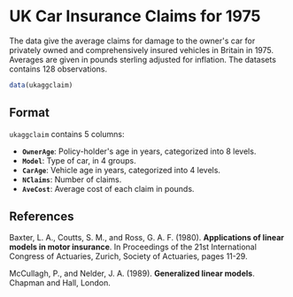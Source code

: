 # UK Car Insurance Claims for 1975

The data give the average claims for damage to the owner's car for privately owned and comprehensively insured vehicles in Britain in 1975. Averages are given in pounds sterling adjusted for inflation. The datasets contains 128 observations.

```r
data(ukaggclaim)
```

## Format

`ukaggclaim` contains 5 columns:

- **`OwnerAge`**: Policy-holder's age in years, categorized into 8 levels.
- **`Model`**: Type of car, in 4 groups.
- **`CarAge`**: Vehicle age in years, categorized into 4 levels.
- **`NClaims`**: Number of claims.
- **`AveCost`**: Average cost of each claim in pounds.

## References

Baxter, L. A., Coutts, S. M., and Ross, G. A. F. (1980). **Applications of linear models in motor insurance**. In Proceedings of the 21st International Congress of Actuaries, Zurich, Society of Actuaries, pages 11-29.

McCullagh, P., and Nelder, J. A. (1989). **Generalized linear models**. Chapman and Hall, London.

